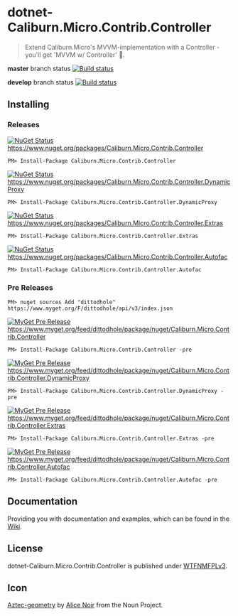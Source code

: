 # dotnet-Caliburn.Micro.Contrib.Controller
> Extend Caliburn.Micro's MVVM-implementation with a Controller - you'll get 'MVVM w/ Controller' :beers:.

**master** branch status
[![Build status](https://ci.appveyor.com/api/projects/status/7kceqcal6m29lwx5)](https://ci.appveyor.com/project/dittodhole/dotnet-caliburn-micro-contrib-controller)

**develop** branch status
[![Build status](https://ci.appveyor.com/api/projects/status/7kceqcal6m29lwx5/branch/develop)](https://ci.appveyor.com/project/dittodhole/dotnet-caliburn-micro-contrib-controller/branch/develop)

## Installing

### Releases

[![NuGet Status](https://img.shields.io/nuget/v/Caliburn.Micro.Contrib.Controller.svg)](https://www.nuget.org/packages/Caliburn.Micro.Contrib.Controller)
https://www.nuget.org/packages/Caliburn.Micro.Contrib.Controller

    PM> Install-Package Caliburn.Micro.Contrib.Controller

[![NuGet Status](https://img.shields.io/nuget/v/Caliburn.Micro.Contrib.Controller.DynamicProxy.svg)](https://www.nuget.org/packages/Caliburn.Micro.Contrib.Controller.DynamicProxy)
https://www.nuget.org/packages/Caliburn.Micro.Contrib.Controller.DynamicProxy

    PM> Install-Package Caliburn.Micro.Contrib.Controller.DynamicProxy

[![NuGet Status](https://img.shields.io/nuget/v/Caliburn.Micro.Contrib.Controller.Extras.svg)](https://www.nuget.org/packages/Caliburn.Micro.Contrib.Controller.Extras)
https://www.nuget.org/packages/Caliburn.Micro.Contrib.Controller.Extras

    PM> Install-Package Caliburn.Micro.Contrib.Controller.Extras

[![NuGet Status](https://img.shields.io/nuget/v/Caliburn.Micro.Contrib.Controller.Autofac.svg)](https://www.nuget.org/packages/Caliburn.Micro.Contrib.Controller.Autofac)
https://www.nuget.org/packages/Caliburn.Micro.Contrib.Controller.Autofac

    PM> Install-Package Caliburn.Micro.Contrib.Controller.Autofac

### Pre Releases

    PM> nuget sources Add "dittodhole" https://www.myget.org/F/dittodhole/api/v3/index.json

[![MyGet Pre Release](https://img.shields.io/myget/dittodhole/vpre/Caliburn.Micro.Contrib.Controller.svg)](https://www.myget.org/feed/dittodhole/package/nuget/Caliburn.Micro.Contrib.Controller)
https://www.myget.org/feed/dittodhole/package/nuget/Caliburn.Micro.Contrib.Controller

    PM> Install-Package Caliburn.Micro.Contrib.Controller -pre

[![MyGet Pre Release](https://img.shields.io/myget/dittodhole/vpre/Caliburn.Micro.Contrib.Controller.DynamicProxy.svg)](https://www.myget.org/feed/dittodhole/package/nuget/Caliburn.Micro.Contrib.Controller.DynamicProxy)
https://www.myget.org/feed/dittodhole/package/nuget/Caliburn.Micro.Contrib.Controller.DynamicProxy

    PM> Install-Package Caliburn.Micro.Contrib.Controller.DynamicProxy -pre

[![MyGet Pre Release](https://img.shields.io/myget/dittodhole/vpre/Caliburn.Micro.Contrib.Controller.Extras.svg)](https://www.myget.org/feed/dittodhole/package/nuget/Caliburn.Micro.Contrib.Controller.Extras)
https://www.myget.org/feed/dittodhole/package/nuget/Caliburn.Micro.Contrib.Controller.Extras

    PM> Install-Package Caliburn.Micro.Contrib.Controller.Extras -pre

[![MyGet Pre Release](https://img.shields.io/myget/dittodhole/vpre/Caliburn.Micro.Contrib.Controller.Autofac.svg)](https://www.myget.org/feed/dittodhole/package/nuget/Caliburn.Micro.Contrib.Controller.Autofac)
https://www.myget.org/feed/dittodhole/package/nuget/Caliburn.Micro.Contrib.Controller.Autofac

    PM> Install-Package Caliburn.Micro.Contrib.Controller.Autofac -pre

## Documentation

Providing you with documentation and examples, which can be found in the [Wiki](https://github.com/dittodhole/dotnet-Caliburn.Micro.Contrib.Controller/wiki).

## License

dotnet-Caliburn.Micro.Contrib.Controller is published under [WTFNMFPLv3](https://github.com/dittodhole/WTFNMFPLv3).

## Icon

[Aztec-geometry](https://thenounproject.com/term/aztec-geometry/710304/) by [Alice Noir](https://thenounproject.com/AliceNoir/) from the Noun Project.
